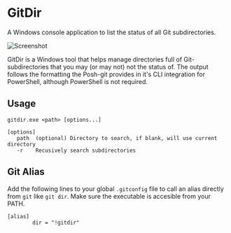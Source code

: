GitDir
======

A Windows console application to list the status of all Git subdirectories.

![Screenshot](http://i.imgur.com/tgaaKJI.png)


GitDir is a Windows tool that helps manage directories full of Git-subdirectories that you may (or may not) not the status of. The output follows the formatting the Posh-git provides in it's CLI integration for PowerShell, although PowerShell is not required.

Usage
------
```
gitdir.exe <path> [options...]

[options]
   path  (optional) Directory to search, if blank, will use current directory
   -r    Recusively search subdirectories
```


Git Alias
------
Add the following lines to your global `.gitconfig` file to call an alias directly from `git` like `git dir`. Make sure the executable is accesible from your PATH.

```
[alias]
        dir = "!gitdir"
```
